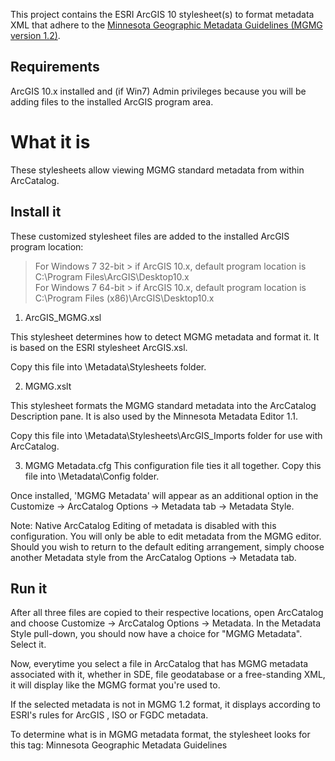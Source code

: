 This project contains the ESRI ArcGIS 10 stylesheet(s) to format metadata XML that adhere to the [Minnesota Geographic Metadata Guidelines (MGMG version 1.2)](http://www.mngeo.state.mn.us/committee/standards/mgmg/metadata.htm).

## Requirements
ArcGIS 10.x installed and (if Win7) Admin privileges because you will be adding files to the installed ArcGIS program area.

What it is
==========
 These stylesheets allow viewing MGMG standard metadata from within ArcCatalog. 

## Install it

These customized stylesheet files are added to the installed ArcGIS program location:
> For Windows 7 32-bit 
      > if ArcGIS 10.x, default program location is C:\Program Files\ArcGIS\Desktop10.x	 
> For Windows 7 64-bit 
      > if ArcGIS 10.x, default program location is C:\Program Files (x86)\ArcGIS\Desktop10.x

	  
1. ArcGIS_MGMG.xsl

This stylesheet determines how to detect MGMG metadata and format it. It is based on the ESRI stylesheet ArcGIS.xsl.

Copy this file into <ArcGIS program location>\Metadata\Stylesheets folder.

2. MGMG.xslt 

This stylesheet formats the MGMG standard metadata into the ArcCatalog Description pane. It is also used by the Minnesota Metadata Editor 1.1.

Copy this file into <ArcGIS program location>\Metadata\Stylesheets\ArcGIS_Imports folder for use with ArcCatalog.

3. MGMG Metadata.cfg
This configuration file ties it all together. Copy this file into <ArcGIS program location>\Metadata\Config folder.

Once installed, 'MGMG Metadata' will appear as an additional option in the Customize -> ArcCatalog Options -> Metadata tab -> Metadata Style.

Note: Native ArcCatalog Editing of metadata is disabled with this configuration. You will only be able to edit metadata from the MGMG editor.
Should you wish to return to the default editing arrangement, simply choose another Metadata style from the ArcCatalog Options -> Metadata tab.

## Run it

After all three files are copied to their respective locations, open ArcCatalog and choose Customize -> ArcCatalog Options -> Metadata. In the Metadata Style pull-down, you should now have a choice for "MGMG Metadata".  Select it.

Now, everytime you select a file in ArcCatalog that has MGMG metadata associated with it, whether in SDE, file geodatabase or a free-standing XML, it will display like the MGMG format you're used to. 

If the selected metadata is not in MGMG 1.2 format, it displays according to ESRI's rules for ArcGIS , ISO or FGDC metadata. 

To determine what is in MGMG metadata format, the stylesheet looks for this tag:
<metstdn>Minnesota Geographic Metadata Guidelines</metstdn> 
